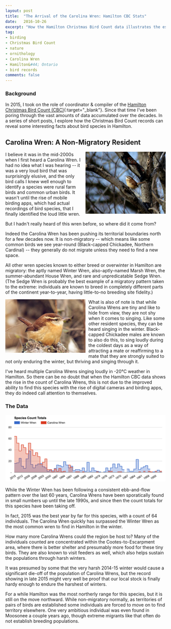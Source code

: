 ```yaml
---
layout: post
title:  "The Arrival of the Carolina Wren: Hamilton CBC Stats"
date:   2016-10-26
excerpt: "How the Hamilton Christmas Bird Count data illustrates the establishment of a booming population of Carolina Wrens in Hamilton"
tag:
- birding
- Christmas Bird Count
- nature
- ornithology
- Carolina Wren
- Hamilton&#44; Ontario
- bird records
comments: false
---
```



### Background

In 2015, I took on the role of coordinator & compiler of the [Hamilton Christmas Bird Count (CBC)](http://hamiltonnature.org/birding/counts/christmas-bird-count/){:target="_blank"}. Since that time I've been poring through the vast amounts of data accumulated over the decades. In a series of short posts, I explore how the Christmas Bird Count records can reveal some interesting facts about bird species in Hamilton.

## Carolina Wren: A Non-Migratory Resident

<div><img src="/assets/img/cbc-onha/carolina-wren.jpg" style="width:50%; padding:0.667em;padding-right:0;padding-top:0;" align="right" /></div>I believe it was in the mid-2000s when I first heard a Carolina Wren. I had no idea what I was hearing -- it was a very loud bird that was surprisingly elusive, and the only bird calls I knew well enough to identify a species were rural farm birds and common urban birds. It wasn't until the rise of mobile birding apps, which had actual recordings of bird species, that I finally identified the loud little wren. 

But I hadn't really heard of this wren before, so where did it come from?

Indeed the Carolina Wren has been pushing its territorial boundaries north for a few decades now. It is non-migratory -- which means like some common birds we see year-round (Black-capped Chickadee, Northern Cardinal) -- they generally do not migrate unless they need to find a new space.

All other wren species known to either breed or overwinter in Hamilton are migratory: the aptly named Winter Wren, also-aptly-named Marsh Wren, the summer-abundant House Wren, and rare and unpredicatable Sedge Wren. (The Sedge Wren is probably the best example of a migratory pattern taken to the extreme: individuals are known to breed in completely different parts of the continent year-to-year, having little-to-no breeding site fidelity.)

<div><img src="/assets/img/cbc-onha/carolina-wren-2.jpg" style="width:50%; padding:0.667em;padding-left:0;padding-top:0;" align="left" /></div>What is also of note is that while Carolina Wrens are tiny and like to hide from view, they are not shy when it comes to singing. Like some other resident species, they can be heard singing in the winter. Black-capped Chickadee males are known to also do this, to sing loudly during the coldest days as a way of attracting a mate or reaffirming to a mate that they are strongly suited to not only enduring the winter, but thriving and singing through it.

I've heard multiple Carolina Wrens singing loudly in -20°C weather in Hamilton. So there can be no doubt that when the Hamilton CBC data shows the rise in the count of Carolina Wrens, this is not due to the improved ability to find this species with the rise of digital cameras and birding apps, they do indeed call attention to themselves.

### The Data

<div style="text-align:center;"><img src="/assets/img/cbc-onha/carw.png" style="" /></div>  

While the Winter Wren has been following a consistent ebb-and-flow pattern over the last 60 years, Carolina Wrens have been sporatically found in small numbers up until the late 1990s, and since then the count totals for this species have been taking off.

In fact, 2015 was the best year by far for this species, with a count of 64 individuals. The Carolina Wren quickly has surpassed the Winter Wren as the most common wren to find in Hamilton in the winter.

How many more Carolina Wrens could the region be host to? Many of the individuals counted are concentrated within the Cootes-to-Escarpment area, where there is better shelter and presumably more food for these tiny birds. They are also known to visit feeders as well, which also helps sustain the populations through harsh winters.

It was presumed by some that the very harsh 2014-15 winter would cause a significant die-off of the population of Carolina Wrens, but the record showing in late 2015 might very well be proof that our local stock is finally hardy enough to endure the harshest of winters.

For a while Hamilton was the most northerly range for this species, but it is still on the move northward. While non-migratory normally, as territories of pairs of birds are established some individuals are forced to move on to find territory elsewhere. One very ambitious individual was even found in Moosonee a couple years ago, though extreme migrants like that often do not establish breeding populations.


